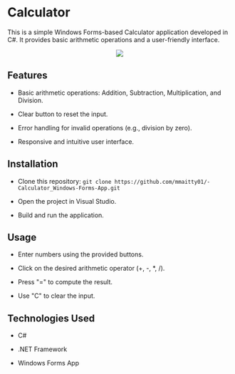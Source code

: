 # Calculator
This is a simple Windows Forms-based Calculator application developed in C#. It provides basic arithmetic operations and a user-friendly interface.
<p align = "center"><img src = "https://github.com/user-attachments/assets/5766d014-7c6c-4336-97ba-cd1cc72fec37"/></p>


## Features

- Basic arithmetic operations: Addition, Subtraction, Multiplication, and Division.

- Clear button to reset the input.

- Error handling for invalid operations (e.g., division by zero).

- Responsive and intuitive user interface.

## Installation

- Clone this repository:   `git clone https://github.com/mmaitty01/-Calculator_Windows-Forms-App.git `

- Open the project in Visual Studio.

- Build and run the application.

## Usage

- Enter numbers using the provided buttons.

- Click on the desired arithmetic operator (+, -, *, /).

- Press "=" to compute the result.

- Use "C" to clear the input.

## Technologies Used

- C#

- .NET Framework

- Windows Forms App 
